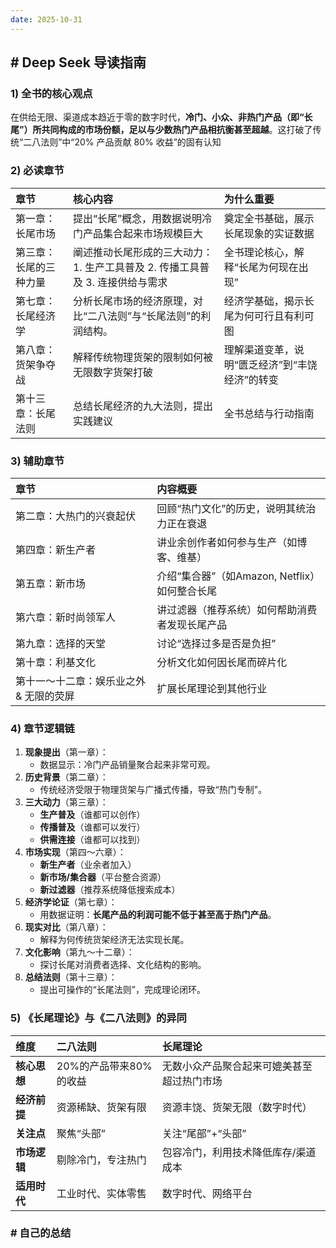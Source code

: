 ```yaml
---
date: 2025-10-31
---
```


## # Deep Seek 导读指南

### 1) 全书的核心观点

在供给无限、渠道成本趋近于零的数字时代，**冷门、小众、非热门产品（即“长尾”）所共同构成的市场份额，足以与少数热门产品相抗衡甚至超越**。这打破了传统“二八法则”中“20% 产品贡献 80% 收益”的固有认知

### 2) 必读章节

| 章节                   | 核心内容                                                     | 为什么重要                                     |
| :--------------------- | :----------------------------------------------------------- | :--------------------------------------------- |
| 第一章：长尾市场       | 提出“长尾”概念，用数据说明冷门产品集合起来市场规模巨大       | 奠定全书基础，展示长尾现象的实证数据           |
| 第三章：长尾的三种力量 | 阐述推动长尾形成的三大动力： 1. 生产工具普及 2. 传播工具普及 3. 连接供给与需求 | 全书理论核心，解释“长尾为何现在出现”           |
| 第七章：长尾经济学     | 分析长尾市场的经济原理，对比“二八法则”与“长尾法则”的利润结构。 | 经济学基础，揭示长尾为何可行且有利可图         |
| 第八章：货架争夺战     | 解释传统物理货架的限制如何被无限数字货架打破                 | 理解渠道变革，说明“匮乏经济”到“丰饶经济”的转变 |
| 第十三章：长尾法则     | 总结长尾经济的九大法则，提出实践建议                         | 全书总结与行动指南                             |

### 3) 辅助章节

| 章节                                    | 内容概要                                       |
| :-------------------------------------- | :--------------------------------------------- |
| 第二章：大热门的兴衰起伏                | 回顾“热门文化”的历史，说明其统治力正在衰退     |
| 第四章：新生产者                        | 讲业余创作者如何参与生产（如博客、维基）       |
| 第五章：新市场                          | 介绍“集合器”（如Amazon, Netflix）如何整合长尾  |
| 第六章：新时尚领军人                    | 讲过滤器（推荐系统）如何帮助消费者发现长尾产品 |
| 第九章：选择的天堂                      | 讨论“选择过多是否是负担”                       |
| 第十章：利基文化                        | 分析文化如何因长尾而碎片化                     |
| 第十一～十二章：娱乐业之外 & 无限的荧屏 | 扩展长尾理论到其他行业                         |

### 4) 章节逻辑链

1. **现象提出**（第一章）：
   - 数据显示：冷门产品销量聚合起来非常可观。
2. **历史背景**（第二章）：
   - 传统经济受限于物理货架与广播式传播，导致“热门专制”。
3. **三大动力**（第三章）：
   - **生产普及**（谁都可以创作）
   - **传播普及**（谁都可以发行）
   - **供需连接**（谁都可以找到）
4. **市场实现**（第四～六章）：
   - **新生产者**（业余者加入）
   - **新市场/集合器**（平台整合资源）
   - **新过滤器**（推荐系统降低搜索成本）
5. **经济学论证**（第七章）：
   - 用数据证明：**长尾产品的利润可能不低于甚至高于热门产品**。
6. **现实对比**（第八章）：
   - 解释为何传统货架经济无法实现长尾。
7. **文化影响**（第九～十二章）：
   - 探讨长尾对消费者选择、文化结构的影响。
8. **总结法则**（第十三章）：
   - 提出可操作的“长尾法则”，完成理论闭环。

### 5) 《长尾理论》与《二八法则》的异同

| 维度         | 二八法则               | 长尾理论                                   |
| :----------- | :--------------------- | :----------------------------------------- |
| **核心思想** | 20%的产品带来80%的收益 | 无数小众产品聚合起来可媲美甚至超过热门市场 |
| **经济前提** | 资源稀缺、货架有限     | 资源丰饶、货架无限（数字时代）             |
| **关注点**   | 聚焦“头部”             | 关注“尾部”+“头部”                          |
| **市场逻辑** | 剔除冷门，专注热门     | 包容冷门，利用技术降低库存/渠道成本        |
| **适用时代** | 工业时代、实体零售     | 数字时代、网络平台                         |

### # 自己的总结

